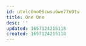 ```yaml
---
id: utvlc0no06cwsu6we77n9tv
title: One One
desc: ''
updated: 1657124215118
created: 1657124215118
---
```


